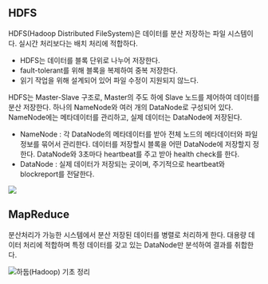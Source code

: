 ## HDFS
HDFS(Hadoop Distributed FileSystem)은 데이터를 분산 저장하는 파일 시스템이다. 실시간 처리보다는 배치 처리에 적합하다.

- HDFS는 데이터를 블록 단위로 나누어 저장한다. 
- fault-tolerant를 위해 블록을 복제하여 중복 저장한다.
- 읽기 작업을 위해 설계되어 있어 파일 수정이 지원되지 않느다.

HDFS는 Master-Slave 구조로, Master의 주도 하에 Slave 노드를 제어하여 데이터를 분산 저장한다. 하나의 NameNode와 여러 개의 DataNode로 구성되어 있다. NameNode에는 메타데이터를 관리하고, 실제 데이터는 DataNode에 저장된다. 
- NameNode : 각 DataNode의 메타데이터를 받아 전체 노드의 메타데이터와 파일 정보를 묶어서 관리한다. 데이터를 저장할시 블록을 어떤 DataNode에 저장할지 정한다. DataNode와 3초마다 heartbeat를 주고 받아 health check를 한다. 
- DataNode : 실제 데이터가 저장되는 곳이며, 주기적으로 heartbeat와 blockreport를 전달한다. 

![](https://img1.daumcdn.net/thumb/R1280x0/?scode=mtistory2&fname=https%3A%2F%2Fblog.kakaocdn.net%2Fdn%2FbImaWN%2Fbtq3lTxXT91%2FVxMDqf2h8OR1ATwcHLgzG0%2Fimg.png)

## MapReduce
분산처리가 가능한 시스템에서 분산 저장된 데이터를 병렬로 처리하게 한다. 대용량 데이터 처리에 적합하며 특정 데이터를 갖고 있는 DataNode만 분석하여 결과를 취합한다. 

![하둡(Hadoop) 기초 정리](https://han-py.tistory.com/361)